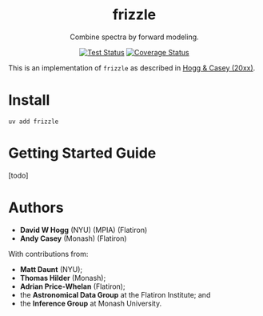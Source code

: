 <div align="Center">

# frizzle 

Combine spectra by forward modeling.

[![Test Status](https://github.com/andycasey/frizzle/actions/workflows/ci.yml/badge.svg)](https://github.com/andycasey/frizzle/actions/workflows/ci.yml)
[![Coverage Status](https://coveralls.io/repos/github/andycasey/frizzle/badge.svg?branch=main&service=github)](https://coveralls.io/github/andycasey/frizzle?branch=main)

</div>

This is an implementation of `frizzle` as described in [Hogg & Casey (20xx)](https://arxiv.org/abs/2403.11011).

# Install

```
uv add frizzle
```

# Getting Started Guide

[todo]

# Authors
- **David W Hogg** (NYU) (MPIA) (Flatiron)
- **Andy Casey** (Monash) (Flatiron)


With contributions from:
- **Matt Daunt** (NYU);
- **Thomas Hilder** (Monash);
- **Adrian Price-Whelan** (Flatiron);
- the **Astronomical Data Group** at the Flatiron Institute; and 
- the **Inference Group** at Monash University.

